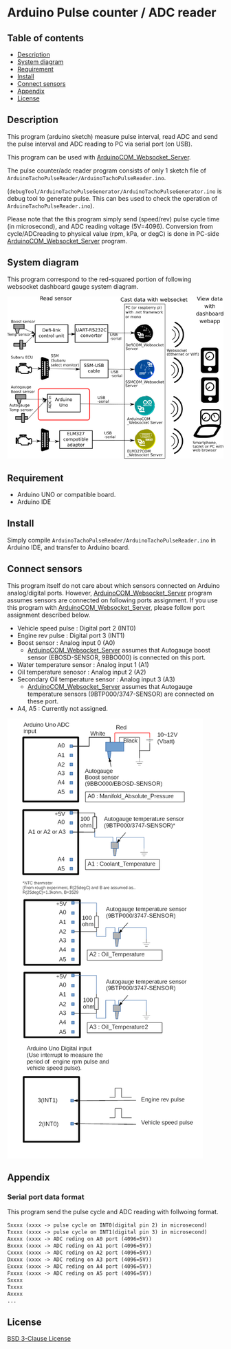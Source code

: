 # Arduino Pulse counter / ADC reader

## Table of contents
* [Description](#description)
* [System diagram](#system_diagram)
* [Requirement](#requirement)
* [Install](#install)
* [Connect sensors](#connect_sensor)
* [Appendix](#appendix)
* [License](#license)

## <a name="description"> Description</a>
This program (arduino sketch) measure pulse interval, read ADC and send the pulse interval and ADC reading to PC via serial port (on USB).

This program can be used with [ArduinoCOM_Websocket_Server](https://github.com/sugiuraii/DefiSSMCOM_WebsocketServer).

The pulse counter/adc reader program consists of only 1 sketch file of `ArduinoTachoPulseReader/ArduinoTachoPulseReader.ino`.

(`debugTool/ArduinoTachoPulseGenerator/ArduinoTachoPulseGenerator.ino` is debug tool to generate pulse. This can bes used to check the operation of `ArduinoTachoPulseReader.ino`).

Please note that the this program simply send (speed/rev) pulse cycle time (in microsecond), and ADC reading voltage (5V=4096). Conversion from cycle/ADCreading to physical value (rpm, kPa, or degC) is done in PC-side [ArduinoCOM_Websocket_Server](https://github.com/sugiuraii/DefiSSMCOM_WebsocketServer) program.

## <a name="system_diagram"> System diagram </a>
This program correspond to the red-squared portion of following websocket dashboard gauge system diagram.

![WebsocketDiagram](README.img/WebsocketDashboardArduino.png)

## <a name="requirement"> Requirement </a>
* Arduino UNO or compatible board.
* Arduino IDE

## <a name="install">Install</a>
Simply compile `ArduinoTachoPulseReader/ArduinoTachoPulseReader.ino` in Arduino IDE, and transfer to Arduino board.

## <a name="connect_sensor"> Connect sensors </a>
This program itself do not care about which sensors connected on Arduino analog/digital ports.
However, [ArduinoCOM_Websocket_Server](https://github.com/sugiuraii/DefiSSMCOM_WebsocketServer) program assumes sensors are connected on following ports assignment.
If you use this program with [ArduinoCOM_Websocket_Server](https://github.com/sugiuraii/DefiSSMCOM_WebsocketServer), please follow port assignment described below.

* Vehicle speed pulse : Digital port 2 (INT0)
* Engine rev pulse : Digital port 3 (INT1)
* Boost sensor : Analog input 0 (A0)
	* [ArduinoCOM_Websocket_Server](https://github.com/sugiuraii/DefiSSMCOM_WebsocketServer) assumes that Autogauge boost sensor (EBOSD-SENSOR, 9BBO000) is connected on this port.
* Water temperature sensor : Analog input 1 (A1)
* Oil temperature senosor : Analog input 2 (A2)
* Secondary Oil temperature sensor : Analog input 3 (A3)
	* [ArduinoCOM_Websocket_Server](https://github.com/sugiuraii/DefiSSMCOM_WebsocketServer) assumes that Autogauge temperature sensors (9BTP000/3747-SENSOR) are connected on these port.
* A4, A5 : Currently not assigned.

![Sensor Connection](README.img/SensorConnection.png)

## <a name="appendix"> Appendix </a>

### Serial port data format
This program send the pulse cycle and ADC reading with follwoing format.

```
Sxxxx (xxxx -> pulse cycle on INT0(digital pin 2) in microsecond)
Txxxx (xxxx -> pulse cycle on INT1(digital pin 3) in microsecond)
Axxxx (xxxx -> ADC reding on A0 port (4096=5V))
Bxxxx (xxxx -> ADC reding on A1 port (4096=5V))
Cxxxx (xxxx -> ADC reding on A2 port (4096=5V))
Dxxxx (xxxx -> ADC reding on A3 port (4096=5V))
Exxxx (xxxx -> ADC reding on A4 port (4096=5V))
Fxxxx (xxxx -> ADC reding on A5 port (4096=5V))
Sxxxx
Txxxx
Axxxx
...
```

## <a name="license"> License </a>
[BSD 3-Clause License](./LICENSE)

